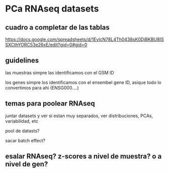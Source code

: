 # PCa RNAseq datasets

## cuadro a completar de las tablas
https://docs.google.com/spreadsheets/d/1EvlcN78L4Th0438sK0DjBKBU8ISSXCthYORC53e26xE/edit?gid=0#gid=0

## guidelines
las muestras simpre las identificamos con el GSM ID

los genes simpre los identificamos con el ensembel gene ID, asique todo lo convertimos para ahi (ENSG000....)


## temas para poolear RNAseq
juntar datasets y ver si estan muy separados, ver distribuciones, PCAs, variabilidad, etc

pool de datasts?

sacar batch effect?


## esalar RNAseq? z-scores a nivel de muestra? o a nivel de gen?
